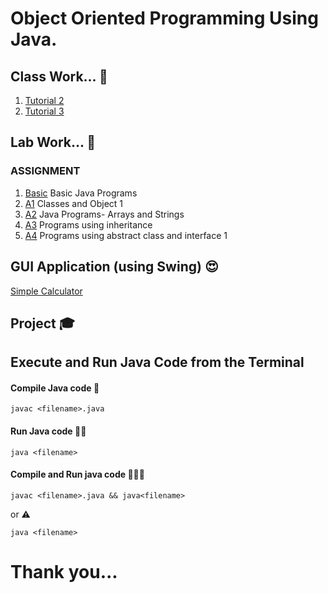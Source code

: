 # Object Oriented Programming Using Java. 


## Class Work... :tophat:
1. [Tutorial 2](https://github.com/KKBUGHUNTER/Object-Oriented-Programming-Java/tree/main/Tutorial2)<br>
2. [Tutorial 3](https://github.com/KKBUGHUNTER/Object-Oriented-Programming-Java/tree/main/Tutorial3) <br>

## Lab Work...  :lab_coat:
### ASSIGNMENT 
1.  [Basic](https://github.com/KKBUGHUNTER/Object-Oriented-Programming-Java/tree/main/Basic) Basic Java Programs <br>
2.  [A1](https://github.com/KKBUGHUNTER/Object-Oriented-Programming-Java/tree/main/Assignment-1) Classes and Object 1<br> 
3.  [A2](https://github.com/KKBUGHUNTER/Object-Oriented-Programming-Java/tree/main/Assignment-2) Java Programs- Arrays and Strings <br>
4.  [A3](https://github.com/KKBUGHUNTER/Object-Oriented-Programming-Java/tree/main/Assignment-3) Programs using inheritance <br>
5.  [A4](https://github.com/KKBUGHUNTER/Object-Oriented-Programming-Java/tree/main/Assignment-4) Programs using abstract class and interface 1<br>

## GUI Application (using Swing) 😍
[Simple Calculator](https://github.com/KKBUGHUNTER/Object-Oriented-Programming-Java/blob/main/Swing%20java%20GUI%20Application/SimpleCalculator.java)<br>

## Project :mortar_board: 

## Execute and Run Java Code from the Terminal
#### Compile Java code :man_dancing:
```    
javac <filename>.java
````
#### Run Java code :running_woman:
``` 
java <filename>
```

#### Compile and Run java code :man_dancing::running_woman:
```
javac <filename>.java && java<filename>
````
or :warning:
```
java <filename>
```
# Thank you...
